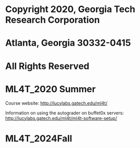 # Copyright 2020, Georgia Tech Research Corporation    
# Atlanta, Georgia 30332-0415     
# All Rights Reserved  

# ML4T_2020 Summer 
Course website: http://lucylabs.gatech.edu/ml4t/

Information on using the autograder on buffet0x servers: http://lucylabs.gatech.edu/ml4t/ml4t-software-setup/


# ML4T_2024Fall
